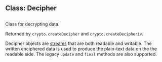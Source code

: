## Class: Decipher

## 

Class for decrypting data.

Returned by `crypto.createDecipher` and `crypto.createDecipheriv`.

Decipher objects are [streams][0] that are both readable and
writable. The written enciphered data is used to produce the
plain-text data on the the readable side. The legacy `update` and
`final` methods are also supported.


[0]: stream.html